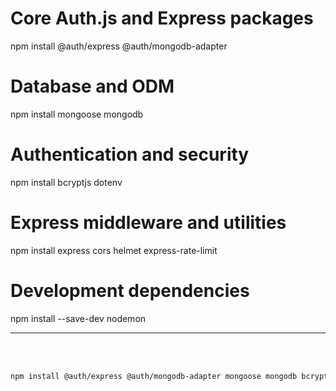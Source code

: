 # Core Auth.js and Express packages
npm install @auth/express @auth/mongodb-adapter

# Database and ODM
npm install mongoose mongodb

# Authentication and security
npm install bcryptjs dotenv

# Express middleware and utilities  
npm install express cors helmet express-rate-limit

# Development dependencies
npm install --save-dev nodemon

---
 <br>
 <br>

```bash
npm install @auth/express @auth/mongodb-adapter mongoose mongodb bcryptjs dotenv express cors helmet express-rate-limit
```

